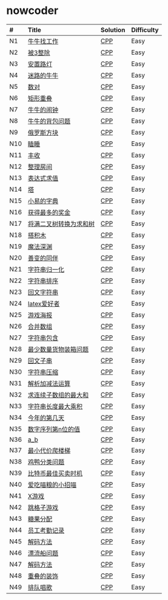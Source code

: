 # nowcoder


| # | Title | Solution | Difficulty |
| :------ | :------ | :------ | :----- |
| N1 | [牛牛找工作](https://www.nowcoder.com/practice/46e837a4ea9144f5ad2021658cb54c4d?tpId=98&tqId=32824&tPage=1&rp=1&ru=%2Fta%2F2019test&qru=%2Fta%2F2019test%2Fquestion-ranking) | [CPP](./cc/N1.牛牛找工作/牛牛找工作.cc)  | Easy |
| N2 | [被3整除](https://www.nowcoder.com/practice/51dcb4eef6004f6f8f44d927463ad5e8?tpId=98&tqId=32825&tPage=1&rp=1&ru=%2Fta%2F2019test&qru=%2Fta%2F2019test%2Fquestion-ranking) | [CPP](./cc/N2.被3整除/被3整除.cc)  | Easy |
| N3 | [安置路灯](https://www.nowcoder.com/practice/3a3577b9d3294fb7845b96a9cd2e099c?tpId=98&tqId=32826&tPage=1&rp=1&ru=/ta/2019test&qru=/ta/2019test/question-ranking) | [CPP](./cc/N3.安置路灯/安置路灯.cc)  | Easy |
| N4 | [迷路的牛牛](https://www.nowcoder.com/practice/fc72d3493d7e4be883e931d507352a4a?tpId=98&tqId=32827&tPage=1&rp=1&ru=%2Fta%2F2019test&qru=%2Fta%2F2019test%2Fquestion-ranking) | [CPP](./cc/N4.迷路的牛牛/迷路的牛牛.cc)  | Easy |
| N5 | [数对](https://www.nowcoder.com/practice/bac5a2372e204b2ab04cc437db76dc4f?tpId=98&tqId=32828&tPage=1&rp=1&ru=/ta/2019test&qru=/ta/2019test/question-ranking) | [CPP](./cc/N5.数对/数对.cc)  | Easy |
| N6 | [矩形重叠](https://www.nowcoder.com/practice/a22dd98b3d224f2bb89142f8acc2fe57?tpId=98&tqId=32829&tPage=1&rp=1&ru=%2Fta%2F2019test&qru=%2Fta%2F2019test%2Fquestion-ranking) | [CPP](./cc/N6.矩形重叠/矩形重叠.cc)  | Easy |
| N7 | [牛牛的闹钟](https://www.nowcoder.com/practice/9173e83d1774462f81255a26feafd7c6?tpId=98&tqId=32830&tPage=1&rp=1&ru=%2Fta%2F2019test&qru=%2Fta%2F2019test%2Fquestion-ranking) | [CPP](./cc/N7.牛牛的闹钟/牛牛的闹钟.cc)  | Easy |
| N8 | [牛牛的背包问题](https://www.nowcoder.com/practice/bf877f837467488692be703735db84e6?tpId=98&tqId=32831&tPage=1&rp=1&ru=%2Fta%2F2019test&qru=%2Fta%2F2019test%2Fquestion-ranking) | [CPP](./cc/N8.牛牛的背包问题/牛牛的背包问题.cc)  | Easy |
| N9 | [俄罗斯方块](https://www.nowcoder.com/practice/9407e24a70b04fedba4ab3bd3ae29704?tpId=98&tqId=32832&tPage=1&rp=1&ru=%2Fta%2F2019test&qru=%2Fta%2F2019test%2Fquestion-ranking) | [CPP](./cc/N9.俄罗斯方块/俄罗斯方块.cc)  | Easy |
| N10 | [瞌睡](https://www.nowcoder.com/practice/93f2c11daeaf45959bb47e7894047085?tpId=98&tqId=32833&tPage=1&rp=1&ru=%2Fta%2F2019test&qru=%2Fta%2F2019test%2Fquestion-ranking) | [CPP](./cc/N10.瞌睡/瞌睡.cc)  | Easy |
| N11 | [丰收](https://www.nowcoder.com/practice/83b419c027fa490aa60669b0e7dc06a3?tpId=98&tqId=32834&tPage=1&rp=1&ru=%2Fta%2F2019test&qru=%2Fta%2F2019test%2Fquestion-ranking) | [CPP](./cc/N11.丰收/丰收.cc)  | Easy |
| N12 | [整理房间](https://www.nowcoder.com/practice/c32f4c74446541a1ad2abbe54476681f?tpId=98&tqId=32835&tPage=1&rp=1&ru=%2Fta%2F2019test&qru=%2Fta%2F2019test%2Fquestion-ranking) | [CPP](./cc/N12.整理房间/整理房间.cc)  | Easy |
| N13 | [表达式求值](https://www.nowcoder.com/practice/3e483fe3c0bb447bb17ffb3eeeca78ba?tpId=98&tqId=32836&tPage=1&rp=1&ru=%2Fta%2F2019test&qru=%2Fta%2F2019test%2Fquestion-ranking) | [CPP](./cc/N13.表达式求值/表达式求值.cc)  | Easy |
| N14 | [塔](https://www.nowcoder.com/practice/54868056c5664586b121d9098d008719?tpId=98&tqId=32837&tPage=1&rp=1&ru=%2Fta%2F2019test&qru=%2Fta%2F2019test%2Fquestion-ranking) | [CPP](./cc/N14.塔/塔.cc)  | Easy |
| N15 | [小易的字典](https://www.nowcoder.com/practice/12b1b8ef17e1441f86f322b250bff4c0?tpId=98&tqId=32838&tPage=1&rp=1&ru=%2Fta%2F2019test&qru=%2Fta%2F2019test%2Fquestion-ranking) | [CPP](./cc/N15.小易的字典/小易的字典.cc)  | Easy |
| N16 | [获得最多的奖金](https://www.nowcoder.com/practice/247f7bd088764aefa7474cff27489095?tpId=98&tqId=32839&tPage=1&rp=1&ru=/ta/2019test&qru=/ta/2019test/question-ranking) | [CPP](./cc/N16.获得最多的奖金/获得最多的奖金.cc)  | Easy |
| N17 | [将满二叉树转换为求和树](https://www.nowcoder.com/practice/b31734e46ba644de85a9cf95bbd57a5f?tpId=98&tqId=32840&tPage=1&rp=1&ru=%2Fta%2F2019test&qru=%2Fta%2F2019test%2Fquestion-ranking) | [CPP](./cc/N17.将满二叉树转换为求和树/将满二叉树转换为求和树.cc)  | Easy |
| N18 | [搭积木](https://www.nowcoder.com/practice/55371b74b2f243e3820e57ee4c7b5504?tpId=98&tqId=32841&tPage=1&rp=1&ru=%2Fta%2F2019test&qru=%2Fta%2F2019test%2Fquestion-ranking) | [CPP](./cc/N18.搭积木/搭积木.cc)  | Easy |
| N19 | [魔法深渊](https://www.nowcoder.com/practice/55e34723b1d34c42af83b39de2395408?tpId=98&tqId=32842&tPage=1&rp=1&ru=%2Fta%2F2019test&qru=%2Fta%2F2019test%2Fquestion-ranking) | [CPP](./cc/N19.魔法深渊/魔法深渊.cc)  | Easy |
| N20 | [善变的同伴](https://www.nowcoder.com/practice/824af5cb05794606b56657bb3fa91f49?tpId=98&tqId=32843&tPage=1&rp=1&ru=%2Fta%2F2019test&qru=%2Fta%2F2019test%2Fquestion-ranking) | [CPP](./cc/N20.善变的同伴/善变的同伴.cc)  | Easy |
| N21 | [字符串归一化](https://www.nowcoder.com/practice/83b419c027fa490aa60669b0e7dc06a3?tpId=98&tqId=32834&tPage=1&rp=1&ru=%2Fta%2F2019test&qru=%2Fta%2F2019test%2Fquestion-ranking) | [CPP](./cc/N21.字符串归一化/字符串归一化.cc)  | Easy |
| N22 | [字符串排序](https://www.nowcoder.com/practice/0425aa0df74646209d3f56f627298ab2?tpId=98&tqId=32845&tPage=2&rp=1&ru=%2Fta%2F2019test&qru=%2Fta%2F2019test%2Fquestion-ranking) | [CPP](./cc/N22.字符串排序/字符串排序.cc)  | Easy |
| N23 | [回文字符串](https://www.nowcoder.com/practice/5bfb74efcd5449e69a480550b1fef431?tpId=98&tqId=32846&tPage=2&rp=1&ru=%2Fta%2F2019test&qru=%2Fta%2F2019test%2Fquestion-ranking) | [CPP](./cc/N23.回文字符串/回文字符串.cc)  | Easy |
| N24 | [latex爱好者](https://www.nowcoder.com/practice/5de228846bde4f399c4cd5672a1cf682?tpId=98&tqId=32847&tPage=2&rp=1&ru=%2Fta%2F2019test&qru=%2Fta%2F2019test%2Fquestion-ranking) | [CPP](./cc/N24.latex爱好者/latex爱好者.cc)  | Easy |
| N25 | [游戏海报](https://www.nowcoder.com/practice/6a6a0e4d6dfa4d89acd73bdfec79cf28?tpId=98&tqId=32848&tPage=2&rp=1&ru=%2Fta%2F2019test&qru=%2Fta%2F2019test%2Fquestion-ranking) | [CPP](./cc/N25.游戏海报/游戏海报.cc)  | Easy |
| N26 | [合并数组](https://www.nowcoder.com/practice/20c8731629b64109825595c3d349d2fc?tpId=98&tqId=32849&tPage=2&rp=1&ru=%2Fta%2F2019test&qru=%2Fta%2F2019test%2Fquestion-ranking) | [CPP](./cc/N26.合并数组/合并数组.cc)  | Easy |
| N27 | [字符串包含](https://www.nowcoder.com/practice/661e24c11de64e78804fdce653dafb0e?tpId=98&tqId=32850&tPage=2&rp=1&ru=%2Fta%2F2019test&qru=%2Fta%2F2019test%2Fquestion-ranking) | [CPP](./cc/N27.字符串包含/字符串包含.cc)  | Easy |
| N28 | [最少数量货物装箱问题](https://www.nowcoder.com/practice/37aa8a88a72e47f798a14d63bee61d8f?tpId=98&tqId=32851&tPage=2&rp=1&ru=%2Fta%2F2019test&qru=%2Fta%2F2019test%2Fquestion-ranking) | [CPP](./cc/N28.最少数量货物装箱问题/最少数量货物装箱问题.cc)  | Easy |
| N29 | [回文子串](https://www.nowcoder.com/practice/003482c395bd41c68082f6adc545a600?tpId=98&tqId=32852&tPage=2&rp=1&ru=%2Fta%2F2019test&qru=%2Fta%2F2019test%2Fquestion-ranking) | [CPP](./cc/N29.回文子串/回文子串.cc)  | Easy |
| N30 | [字符串压缩](https://www.nowcoder.com/practice/44da6966beb449d383f62b12e8df6317?tpId=98&tqId=32853&tPage=2&rp=1&ru=%2Fta%2F2019test&qru=%2Fta%2F2019test%2Fquestion-ranking) | [CPP](./cc/N30.字符串压缩/字符串压缩.cc)  | Easy |
| N31 | [解析加减法运算](https://www.nowcoder.com/practice/e3aa42adf73248c58bdaaaa3be162f83?tpId=98&tqId=32854&tPage=2&rp=2&ru=%2Fta%2F2019test&qru=%2Fta%2F2019test%2Fquestion-ranking) | [CPP](./cc/N31.解析加减法运算/解析加减法运算.cc)  | Easy |
| N32 | [求连续子数组的最大和](https://www.nowcoder.com/practice/8705437354604a7cb9ba7bf959e42de6?tpId=98&tqId=32855&tPage=2&rp=2&ru=%2Fta%2F2019test&qru=%2Fta%2F2019test%2Fquestion-ranking) | [CPP](./cc/N32.求连续子数组的最大和/求连续子数组的最大和.cc)  | Easy |
| N33 | [字符串长度最大乘积](https://www.nowcoder.com/practice/480caa5ffd164ac8b71caaa6d0f4e6db?tpId=98&tqId=32856&tPage=2&rp=2&ru=%2Fta%2F2019test&qru=%2Fta%2F2019test%2Fquestion-ranking) | [CPP](./cc/N33.字符串长度最大乘积/字符串长度最大乘积.cc)  | Easy |
| N34 | [今年的第几天](https://www.nowcoder.com/practice/8705437354604a7cb9ba7bf959e42de6?tpId=98&tqId=32855&tPage=2&rp=2&ru=%2Fta%2F2019test&qru=%2Fta%2F2019test%2Fquestion-ranking) | [CPP](./cc/N34.今年的第几天/今年的第几天.cc)  | Easy |
| N35 | [数字序列第n位的值](https://www.nowcoder.com/practice/967133d6656440ba951870eaf17861de?tpId=98&tqId=32858&tPage=2&rp=2&ru=%2Fta%2F2019test&qru=%2Fta%2F2019test%2Fquestion-ranking) | [CPP](./cc/N35.数字序列第n位的值/数字序列第n位的值.cc)  | Easy |
| N36 | [a_b](https://www.nowcoder.com/practice/1df03f0989a1494fa2acfcbd43496ffd?tpId=98&tqId=32859&tPage=2&rp=2&ru=%2Fta%2F2019test&qru=%2Fta%2F2019test%2Fquestion-ranking) | [CPP](./cc/N36.a_b/a_b.cc)  | Easy |
| N37 | [最小代价爬楼梯](https://www.nowcoder.com/practice/355885694012495281f415387db22fde?tpId=98&tqId=32860&tPage=2&rp=2&ru=%2Fta%2F2019test&qru=%2Fta%2F2019test%2Fquestion-ranking) | [CPP](./cc/N37.最小代价爬楼梯/最小代价爬楼梯.cc)  | Easy |
| N38 | [鸡鸭分类问题](https://www.nowcoder.com/practice/f87616abbac44842b43f24ddd3cf49e8?tpId=98&tqId=32861&tPage=2&rp=2&ru=%2Fta%2F2019test&qru=%2Fta%2F2019test%2Fquestion-ranking) | [CPP](./cc/N38.鸡鸭分类问题/鸡鸭分类问题.cc)  | Easy |
| N39 | [比特币最佳买卖时机](https://www.nowcoder.com/practice/08f70daa78bf45fea64d72523a3641f3?tpId=98&tqId=32862&tPage=2&rp=2&ru=%2Fta%2F2019test&qru=%2Fta%2F2019test%2Fquestion-ranking) | [CPP](./cc/N39.比特币最佳买卖时机/最小代价爬楼梯.cc)  | Easy |
| N40 | [爱吃喵粮的小招喵](https://www.nowcoder.com/practice/336d00e600f8496287d0d472678da774?tpId=98&tqId=32863&tPage=2&rp=2&ru=%2Fta%2F2019test&qru=%2Fta%2F2019test%2Fquestion-ranking) | [CPP](./cc/N40.爱吃喵粮的小招喵/爱吃喵粮的小招喵.cc)  | Easy |
| N41 | [X游戏](https://www.nowcoder.com/practice/41b0f2f813da4c0cb68ef298b60a19a2?tpId=98&tqId=32864&tPage=3&rp=3&ru=%2Fta%2F2019test&qru=%2Fta%2F2019test%2Fquestion-ranking) | [CPP](./cc/N41.X游戏/X游戏.cc)  | Easy |
| N42 | [跳格子游戏](https://www.nowcoder.com/practice/2ae1e475df394b9bbb7c6e5bf40be9ec?tpId=98&tqId=32865&tPage=3&rp=3&ru=%2Fta%2F2019test&qru=%2Fta%2F2019test%2Fquestion-ranking) | [CPP](./cc/N42.跳格子游戏/跳格子游戏.cc)  | Easy |
| N43 | [糖果分配](https://www.nowcoder.com/practice/c0e676f4cf9846c785ade34d9472951b?tpId=98&tqId=32866&tPage=3&rp=3&ru=%2Fta%2F2019test&qru=%2Fta%2F2019test%2Fquestion-ranking) | [CPP](./cc/N43.糖果分配/糖果分配.cc)  | Easy |
| N44 | [员工考勤记录](https://www.nowcoder.com/practice/503da02a9f474ad5bb0dcd012dd9ab25?tpId=98&tqId=32867&tPage=3&rp=3&ru=%2Fta%2F2019test&qru=%2Fta%2F2019test%2Fquestion-ranking) | [CPP](./cc/N44.员工考勤记录/员工考勤记录.cc)  | Easy |
| N45 | [解码方法](https://www.nowcoder.com/practice/b83b126603dd4e63bc4287d32d754886?tpId=98&tqId=32868&tPage=3&rp=3&ru=/ta/2019test&qru=/ta/2019test/question-ranking) | [CPP](./cc/N45.解码方法/解码方法.cc)  | Easy |
| N46 | [漂流船问题](https://www.nowcoder.com/practice/0e6cb06ec63148ed952f887a787f0103?tpId=98&tqId=32869&tPage=3&rp=3&ru=%2Fta%2F2019test&qru=%2Fta%2F2019test%2Fquestion-ranking) | [CPP](./cc/N46.漂流船问题/漂流船问题.cc)  | Easy |
| N47 | [解码方法](https://www.nowcoder.com/practice/fae1307a24ae4e9ea852a646a4f812bf?tpId=98&tqId=32870&tPage=3&rp=3&ru=%2Fta%2F2019test&qru=%2Fta%2F2019test%2Fquestion-ranking) | [CPP](./cc/N47.推倒吧骨牌/推倒吧骨牌.cc)  | Easy |
| N48 | [重叠的装饰](https://www.nowcoder.com/practice/a502e49967b44036918d93ff43be1930?tpId=98&tqId=32871&tPage=3&rp=3&ru=%2Fta%2F2019test&qru=%2Fta%2F2019test%2Fquestion-ranking) | [CPP](./cc/N48.重叠的装饰/重叠的装饰.cc)  | Easy |
| N49 | [排队唱歌](https://www.nowcoder.com/practice/6ef4d5e5767b470da56e64ee48e0abea?tpId=98&tqId=32872&tPage=3&rp=3&ru=%2Fta%2F2019test&qru=%2Fta%2F2019test%2Fquestion-ranking) | [CPP](./cc/N49.排队唱歌/排队唱歌.cc)  | Easy |


